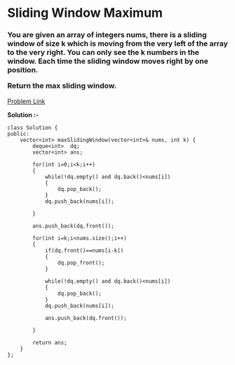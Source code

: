 #  Sliding Window Maximum

<h3>
You are given an array of integers nums, there is a sliding window of size k which is moving from the very left of the array to the very right. You can only see the k numbers in the window. Each time the sliding window moves right by one position.

Return the max sliding window.
</h3>

[Problem Link](https://leetcode.com/problems/sliding-window-maximum/?envType=daily-question&envId=2023-08-16)

**Solution :-**

```
class Solution {
public:
    vector<int> maxSlidingWindow(vector<int>& nums, int k) {
        deque<int>  dq;
        vector<int> ans;

        for(int i=0;i<k;i++)
        {
            while(!dq.empty() and dq.back()<nums[i])
            {
                dq.pop_back();
            }
            dq.push_back(nums[i]);

        }

        ans.push_back(dq.front());

        for(int i=k;i<nums.size();i++)
        {
            if(dq.front()==nums[i-k])
            {
                dq.pop_front();
            }

            while(!dq.empty() and dq.back()<nums[i])
            {
                dq.pop_back();
            }
            dq.push_back(nums[i]);

            ans.push_back(dq.front());

        }

        return ans;
    }
};
```
